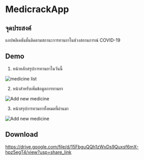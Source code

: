 # MedicrackApp
## จุดประสงค์
แอปพลิเคชันชั่นติดตามสถานะการทานยาในช่วงสถานการณ์ COVID-19

## Demo
1. หน้าหลักสรุปการทานยาในวันนี้

![medicine list](https://lh3.googleusercontent.com/pw/AL9nZEWKvfG0Ee4gcYq2Jz88KZoTAb70XB1e8y9pHJgi3vdE_QLXLECrwuUAhwxK4aZzFMNGYis3WH_4WfAAs6Yf3WzKfIQcQg9rzLFirKBaXXd_mh4AaK2E5cTHHzxEVSLJ9P9Ct4Y8TputRKWjvlgwN4UyuQ=w610-h1321-no?authuser=0)


2. หน้าสำหรับเพิ่มข้อมูลการทานยา

![Add new medicine](https://lh3.googleusercontent.com/pw/AL9nZEWPQMOn8tkfzaRAqiE9-TwHzvnNxEsiQVESE50YTWm3J73Abyx82vhvA6DD7nFJWrr4JcwjLvL3TdFZBhot6I-ra2tOvEpoOO0C1Q4kfaN5ptdY9607PZ9UEukEo0eaePDL6t1WuxN_xGNoAUu64h2jeg=w610-h1321-no?authuser=0)


3. หน้าสรุปการทานยาทั้งหมดที่ผ่านมา

![Add new medicine](https://lh3.googleusercontent.com/pw/AL9nZEWzL9dj3UkYZCT-w9cBo1lYZ0g8lv2R1GXgfiVaNxueP21-tCcvW2eMMFlJlljCHaCjMLtZMXzHgO5Tc09QOO6Ua1kyNAKad8r_zq82gpAmpTR4IZpuF86SS14fOPMssEuhMkTzh36CYydrqSBlBjCN2w=w610-h1321-no?authuser=0)


## Download
https://drive.google.com/file/d/15FbguQQh1zWxDs9Quxsf6mX-hpz5egT4/view?usp=share_link
